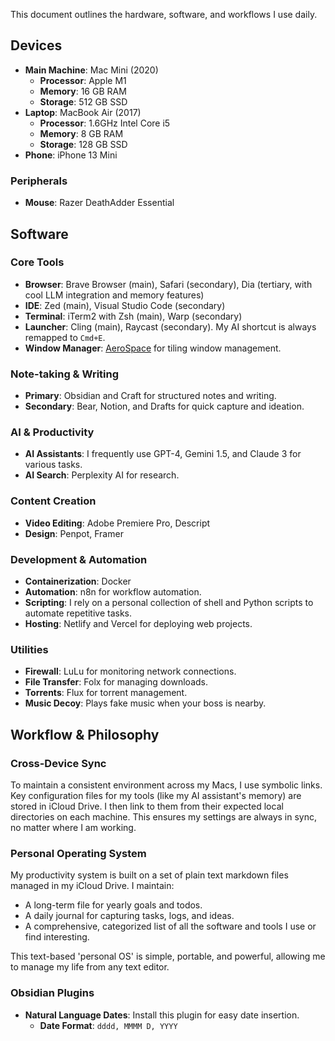 
This document outlines the hardware, software, and workflows I use daily.

## Devices

- **Main Machine**: Mac Mini (2020)
  - **Processor**: Apple M1
  - **Memory**: 16 GB RAM
  - **Storage**: 512 GB SSD
- **Laptop**: MacBook Air (2017)
  - **Processor**: 1.6GHz Intel Core i5
  - **Memory**: 8 GB RAM
  - **Storage**: 128 GB SSD
- **Phone**: iPhone 13 Mini

### Peripherals

- **Mouse**: Razer DeathAdder Essential

## Software

### Core Tools

- **Browser**: Brave Browser (main), Safari (secondary), Dia (tertiary, with cool LLM integration and memory features)
- **IDE**: Zed (main), Visual Studio Code (secondary)
- **Terminal**: iTerm2 with Zsh (main), Warp (secondary)
- **Launcher**: Cling (main), Raycast (secondary). My AI shortcut is always remapped to `Cmd+E`.
- **Window Manager**: [AeroSpace](https://github.com/nikitabobko/AeroSpace) for tiling window management.

### Note-taking & Writing

- **Primary**: Obsidian and Craft for structured notes and writing.
- **Secondary**: Bear, Notion, and Drafts for quick capture and ideation.

### AI & Productivity

- **AI Assistants**: I frequently use GPT-4, Gemini 1.5, and Claude 3 for various tasks.
- **AI Search**: Perplexity AI for research.

### Content Creation

- **Video Editing**: Adobe Premiere Pro, Descript
- **Design**: Penpot, Framer

### Development & Automation

- **Containerization**: Docker
- **Automation**: n8n for workflow automation.
- **Scripting**: I rely on a personal collection of shell and Python scripts to automate repetitive tasks.
- **Hosting**: Netlify and Vercel for deploying web projects.

### Utilities

- **Firewall**: LuLu for monitoring network connections.
- **File Transfer**: Folx for managing downloads.
- **Torrents**: Flux for torrent management.
- **Music Decoy**: Plays fake music when your boss is nearby.

## Workflow & Philosophy

### Cross-Device Sync

To maintain a consistent environment across my Macs, I use symbolic links. Key configuration files for my tools (like my AI assistant's memory) are stored in iCloud Drive. I then link to them from their expected local directories on each machine. This ensures my settings are always in sync, no matter where I am working.

### Personal Operating System

My productivity system is built on a set of plain text markdown files managed in my iCloud Drive. I maintain:
- A long-term file for yearly goals and todos.
- A daily journal for capturing tasks, logs, and ideas.
- A comprehensive, categorized list of all the software and tools I use or find interesting.

This text-based 'personal OS' is simple, portable, and powerful, allowing me to manage my life from any text editor.

### Obsidian Plugins

- **Natural Language Dates**: Install this plugin for easy date insertion.
  - **Date Format**: `dddd, MMMM D, YYYY`
